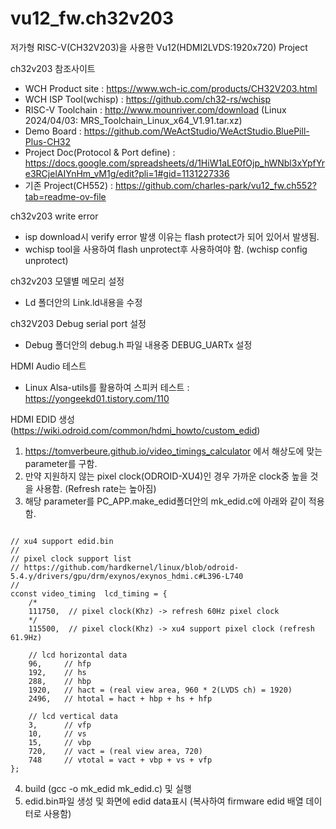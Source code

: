 # vu12_fw.ch32v203
저가형 RISC-V(CH32V203)을 사용한 Vu12(HDMI2LVDS:1920x720) Project

ch32v203 참조사이트
* WCH Product site : https://www.wch-ic.com/products/CH32V203.html
* WCH ISP Tool(wchisp) : https://github.com/ch32-rs/wchisp
* RISC-V Toolchain : http://www.mounriver.com/download (Linux 2024/04/03: MRS_Toolchain_Linux_x64_V1.91.tar.xz)
* Demo Board : https://github.com/WeActStudio/WeActStudio.BluePill-Plus-CH32
* Project Doc(Protocol & Port define) : https://docs.google.com/spreadsheets/d/1HiW1aLE0fOjp_hWNbl3xYpfYre3RCjelAIYnHm_vM1g/edit?pli=1#gid=1131227336
* 기존 Project(CH552) : https://github.com/charles-park/vu12_fw.ch552?tab=readme-ov-file

ch32v203 write error
* isp download시 verify error 발생 이유는 flash protect가 되어 있어서 발생됨.
* wchisp tool을 사용하여 flash unprotect후 사용하여야 함. (wchisp config unprotect)

ch32v203 모델별 메모리 설정
* Ld 폴더안의 Link.ld내용을 수정

ch32V203 Debug serial port 설정
* Debug 폴더안의 debug.h 파일 내용중 DEBUG_UARTx 설정

HDMI Audio 테스트
* Linux Alsa-utils를 활용하여 스피커 테스트 : https://yongeekd01.tistory.com/110

HDMI EDID 생성 (https://wiki.odroid.com/common/hdmi_howto/custom_edid)
1. https://tomverbeure.github.io/video_timings_calculator 에서 해상도에 맞는 parameter를 구함.
2. 만약 지원하지 않는 pixel clock(ODROID-XU4)인 경우 가까운 clock중 높을 것을 사용함. (Refresh rate는 높아짐)
3. 해당 parameter를 PC_APP.make_edid폴더안의 mk_edid.c에 아래와 같이 적용함.
```

// xu4 support edid.bin
//
// pixel clock support list
// https://github.com/hardkernel/linux/blob/odroid-5.4.y/drivers/gpu/drm/exynos/exynos_hdmi.c#L396-L740
//
cconst video_timing  lcd_timing = {
    /*
    111750,  // pixel clock(Khz) -> refresh 60Hz pixel clock
    */
    115500,  // pixel clock(Khz) -> xu4 support pixel clock (refresh 61.9Hz)

    // lcd horizontal data
    96,     // hfp
    192,    // hs
    288,    // hbp
    1920,   // hact = (real view area, 960 * 2(LVDS ch) = 1920)
    2496,   // htotal = hact + hbp + hs + hfp

    // lcd vertical data
    3,      // vfp
    10,     // vs
    15,     // vbp
    720,    // vact = (real view area, 720)
    748     // vtotal = vact + vbp + vs + vfp
};

```
4. build (gcc -o mk_edid mk_edid.c) 및 실행
5. edid.bin파일 생성 및 화면에 edid data표시 (복사하여 firmware edid 배열 데이터로 사용함)
